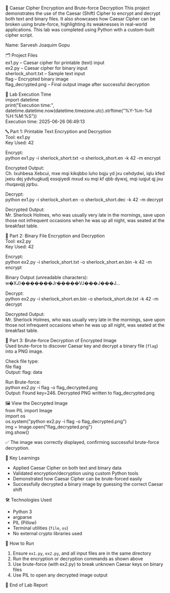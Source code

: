 🔐 Caesar Cipher Encryption and Brute-force Decryption 
This project demonstrates the use of the Caesar (Shift) Cipher to encrypt and decrypt both text and binary files. It also showcases how Caesar Cipher can be broken using brute-force, highlighting its weaknesses in real-world applications. This lab was completed using Python with a custom-built cipher script.
 
Name: Sarvesh Joaquim Gopu  


🗂️ Project Files  
ex1.py – Caesar cipher for printable (text) input  
ex2.py – Caesar cipher for binary input  
sherlock_short.txt – Sample text input  
flag – Encrypted binary image  
flag_decrypted.png – Final output image after successful decryption  

🧪 Lab Execution Time  
import datetime  
print("Execution time:", datetime.datetime.now(datetime.timezone.utc).strftime("%Y-%m-%d %H:%M:%S"))  
Execution time: 2025-06-26 06:49:13  

🔤 Part 1: Printable Text Encryption and Decryption  
Tool: ex1.py  
Key Used: 42  

Encrypt:  
python ex1.py -i sherlock_short.txt -o sherlock_short.en -k 42 -m encrypt  

Encrypted Output:  
Ch. Ixuhbesa Xebcui, mxe mqi kikqbbo luho bqju yd jxu cehdydwi, iqlu kfed jxeiu dej ydvhugkudj essqiyedi mxud xu mqi kf qbb dywxj, mqi iuqjut qj jxu rhuqavqij jqrbu.  

Decrypt:  
python ex1.py -i sherlock_short.en -o sherlock_short.dec -k 42 -m decrypt  

Decrypted Output:  
Mr. Sherlock Holmes, who was usually very late in the mornings, save upon those not infrequent occasions when he was up all night, was seated at the breakfast table.  

💾 Part 2: Binary File Encryption and Decryption  
Tool: ex2.py  
Key Used: 42  

Encrypt:  
python ex2.py -i sherlock_short.txt -o sherlock_short.en.bin -k 42 -m encrypt  

Binary Output (unreadable characters):  
w�XJ}�������Jr�����VJ���J���J...  

Decrypt:  
python ex2.py -i sherlock_short.en.bin -o sherlock_short.de.txt -k 42 -m decrypt  

Decrypted Output:  
Mr. Sherlock Holmes, who was usually very late in the mornings, save upon those not infrequent occasions when he was up all night, was seated at the breakfast table.  

🧠 Part 3: Brute-force Decryption of Encrypted Image  
Used brute-force to discover Caesar key and decrypt a binary file (`flag`) into a PNG image.  

Check file type:  
file flag  
Output: flag: data  

Run Brute-force:  
python ex2.py -i flag -o flag_decrypted.png  
Output: Found key=246. Decrypted PNG written to flag_decrypted.png  

🖼️ View the Decrypted Image  
from PIL import Image  
import os  
os.system("python ex2.py -i flag -o flag_decrypted.png")  
img = Image.open("flag_decrypted.png")  
img.show()  

✅ The image was correctly displayed, confirming successful brute-force decryption.  

📌 Key Learnings  
- Applied Caesar Cipher on both text and binary data  
- Validated encryption/decryption using custom Python tools  
- Demonstrated how Caesar Cipher can be brute-forced easily  
- Successfully decrypted a binary image by guessing the correct Caesar shift  

🛠️ Technologies Used  
- Python 3  
- argparse  
- PIL (Pillow)  
- Terminal utilities (`file`, `os`)  
- No external crypto libraries used  

🚀 How to Run  
1. Ensure `ex1.py`, `ex2.py`, and all input files are in the same directory  
2. Run the encryption or decryption commands as shown above  
3. Use brute-force (with ex2.py) to break unknown Caesar keys on binary files  
4. Use PIL to open any decrypted image output  

📎 End of Lab Report  
